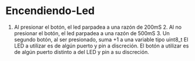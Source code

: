 # Encendiendo-Led
1. Al presionar el botón, el led parpadea a una razón de 200mS 2. Al no presionar el botón, el led parpadea a una razón de 500mS 3. Un segundo botón, al ser presionado, suma +1 a una variable tipo uint8_t El LED a utilizar es de algún puerto y pin a discreción. El botón a utilizar es de algún puerto distinto a del LED y pin a su discreción. 
